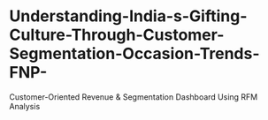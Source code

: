# Understanding-India-s-Gifting-Culture-Through-Customer-Segmentation-Occasion-Trends-FNP-
Customer-Oriented Revenue &amp; Segmentation Dashboard Using RFM Analysis
